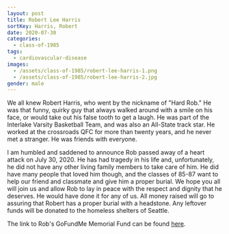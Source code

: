 ```yaml
---
layout: post
title: Robert Lee Harris
sortKey: Harris, Robert
date: 2020-07-30
categories:
  - class-of-1985
tags:
  - cardiovascular-disease
images:
  - /assets/class-of-1985/robert-lee-harris-1.png
  - /assets/class-of-1985/robert-lee-harris-2.jpg
gender: male
---
```

We all knew Robert Harris, who went by the nickname of "Hard Rob." He was that funny, quirky guy that always walked around with a smile on his face, or would take out his false tooth to get a laugh. He was part of the Interlake Varsity Basketball Team, and was also an All-State track star. He worked at the crossroads QFC for more than twenty years, and he never met a stranger. He was friends with everyone. 

I am humbled and saddened to announce Rob passed away of a heart attack on July 30, 2020. He has had tragedy in his life and, unfortunately, he did not have any other living family members to take care of him. He did have many people that loved him though, and the classes of 85-87 want to help our friend and classmate and give him a proper burial. We hope you all will join us and allow Rob to lay in peace with the respect and dignity that he deserves. He would have done it for any of us. All money raised will go to assuring that Robert has a proper burial with a headstone. Any leftover funds will be donated to the homeless shelters of Seattle.

The link to Rob's GoFundMe Memorial Fund can be found [here](https://www.gofundme.com/f/robert-harris-memorial-fund?utm_source=customer&utm_campaign=m_pd+share-sheet&utm_medium=copy_link-tip).